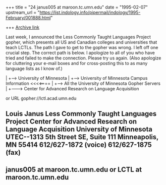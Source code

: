 +++
title = "24 janus005 at maroon.tc.umn.edu"
date = "1995-02-07"
upstream_url = "https://list.indology.info/pipermail/indology/1995-February/001888.html"

+++
[Archive link](https://list.indology.info/pipermail/indology/1995-February/001888.html)

Last week, I announced the Less Commonly Taught Languages Project gopher,
which presents all US and Canadian colleges and universities that teach
LCTLs. The path I gave to get to the gopher was wrong. I left off one
crucial step. The correct path is below. I apologize to all of you who have
tried and failed to make the connection. Please try us again. (Also
apologize for cluttering your e-mail boxes and for cross-posting this to as
many language lists as I know of.)

|
  +--> University of Minnesota
    |
    +--> University of Minnesota Campus Information <<<<====
       |
       +--> All the University of Minnesota Gopher Servers
         |
         +---> Center for Advanced Research on Language Acquisition

or URL gopher://lctl.acad.umn.edu

Louis Janus
 Less Commonly Taught Languages Project
 Center for Advanced Research on Language Acquisition
 University of Minnesota
 UTEC--1313 5th Street SE, Suite 111
 Minneapolis, MN 55414
 612/627-1872 (voice)
 612/627-1875 (fax)
-------------------------------
janus005 at maroon.tc.umn.edu
             or
LCTL at maroon.tc.umn.edu
-------------------------------








